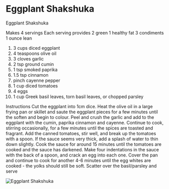 # Eggplant Shakshuka

Eggplant Shakshuka

Makes 4 servings
Each serving provides
2 green
1 healthy fat
3 condiments
1 ounce lean

1. 3 cups diced eggplant
2. 4 teaspoons olive oil
3. 3 cloves garlic
4. 2 tsp ground cumin
5. 1 tsp smoked paprika
6. 1.5 tsp cinnamon
7. pinch cayenne pepper
8. 1 cup diced tomatoes
9. 4 eggs
10. 1 cup Greek basil leaves, torn basil leaves, or chopped parsley

Instructions
Cut the eggplant into 1cm dice. Heat the olive oil in a large frying pan or skillet and saute the eggplant pieces for a few minutes until the soften and begin to colour.
Peel and crush the garlic and add to the eggplant with the cumin, paprika cinnamon and cayenne. Continue to cook, stirring occasionally, for a few minutes until the spices are toasted and fragrant.
Add the canned tomatoes, stir well, and break up the tomatoes with a spoon. If the sauce seems very thick, add a splash of water to thin down slightly.
Cook the sauce for around 15 minutes until the tomatoes are cooked and the sauce has darkened. Make four indentations in the sauce with the back of a spoon, and crack an egg into each one.
Cover the pan and continue to cook for another 4-6 minutes until the egg whites are cooked - the yolks should still be soft.
Scatter over the basil/parsley and serve

![Eggplant Shakshuka](images/Eggplant%20Shakshuka.png)

